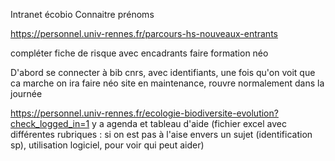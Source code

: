 
Intranet écobio
Connaitre prénoms

https://personnel.univ-rennes.fr/parcours-hs-nouveaux-entrants

compléter fiche de risque avec encadrants
faire formation néo

D'abord se connecter à bib cnrs, avec identifiants, une fois qu'on voit que ca marche on ira faire néo
site en maintenance, rouvre normalement dans la journée

https://personnel.univ-rennes.fr/ecologie-biodiversite-evolution?check_logged_in=1 y a agenda et tableau d'aide (fichier excel avec différentes rubriques : si on est pas à l'aise envers un sujet (identification sp), utilisation logiciel, pour voir qui peut aider)

